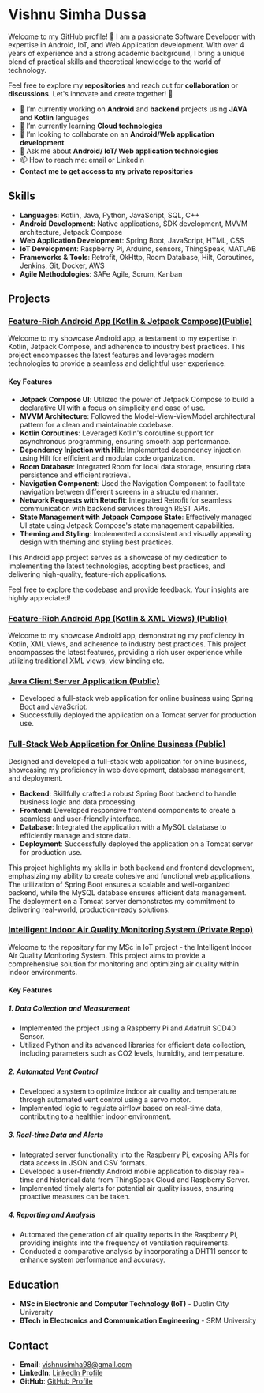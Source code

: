 # Vishnu Simha Dussa

Welcome to my GitHub profile! 👋 I am a passionate Software Developer with expertise in Android, IoT, and Web Application development. With over 4 years of experience and a strong academic background, I bring a unique blend of practical skills and theoretical knowledge to the world of technology.

Feel free to explore my **repositories** and reach out for **collaboration** or **discussions**. Let's innovate and create together! 🚀
- 🔭 I’m currently working on **Android** and **backend** projects using **JAVA** and **Kotlin** languages
- 🌱 I’m currently learning **Cloud technologies**
- 👯 I’m looking to collaborate on an **Android/Web application development**
- 💬 Ask me about **Android/ IoT/ Web application technologies**
- 📫 How to reach me: email or LinkedIn
- **Contact me to get access to my private repositories**

## Skills

- **Languages**: Kotlin, Java, Python, JavaScript, SQL, C++
- **Android Development**: Native applications, SDK development, MVVM architecture, Jetpack Compose
- **Web Application Development**: Spring Boot, JavaScript, HTML, CSS
- **IoT Development**: Raspberry Pi, Arduino, sensors, ThingSpeak, MATLAB
- **Frameworks & Tools**: Retrofit, OkHttp, Room Database, Hilt, Coroutines, Jenkins, Git, Docker, AWS
- **Agile Methodologies**: SAFe Agile, Scrum, Kanban

## Projects

### [Feature-Rich Android App (Kotlin & Jetpack Compose)(Public)](https://github.com/Vishnusimha/FeaturesCompose)

Welcome to my showcase Android app, a testament to my expertise in Kotlin, Jetpack Compose, and adherence to industry best practices. This project encompasses the latest features and leverages modern technologies to provide a seamless and delightful user experience.

#### Key Features

- **Jetpack Compose UI**: Utilized the power of Jetpack Compose to build a declarative UI with a focus on simplicity and ease of use.
- **MVVM Architecture**: Followed the Model-View-ViewModel architectural pattern for a clean and maintainable codebase.
- **Kotlin Coroutines**: Leveraged Kotlin's coroutine support for asynchronous programming, ensuring smooth app performance.
- **Dependency Injection with Hilt**: Implemented dependency injection using Hilt for efficient and modular code organization.
- **Room Database**: Integrated Room for local data storage, ensuring data persistence and efficient retrieval.
- **Navigation Component**: Used the Navigation Component to facilitate navigation between different screens in a structured manner.
- **Network Requests with Retrofit**: Integrated Retrofit for seamless communication with backend services through REST APIs.
- **State Management with Jetpack Compose State**: Effectively managed UI state using Jetpack Compose's state management capabilities.
- **Theming and Styling**: Implemented a consistent and visually appealing design with theming and styling best practices.

This Android app project serves as a showcase of my dedication to implementing the latest technologies, adopting best practices, and delivering high-quality, feature-rich applications.

Feel free to explore the codebase and provide feedback. Your insights are highly appreciated!

### [Feature-Rich Android App (Kotlin & XML Views) (Public)](https://github.com/Vishnusimha/FeaturesXML)

Welcome to my showcase Android app, demonstrating my proficiency in Kotlin, XML views, and adherence to industry best practices. This project encompasses the latest features, providing a rich user experience while utilizing traditional XML views, view binding etc.

### [Java Client Server Application (Public)](https://github.com/Vishnusimha/JavaClientServerApplication)
- Developed a full-stack web application for online business using Spring Boot and JavaScript.
- Successfully deployed the application on a Tomcat server for production use.

### [Full-Stack Web Application for Online Business (Public)](https://github.com/Vishnusimha/cloudnine)

Designed and developed a full-stack web application for online business, showcasing my proficiency in web development, database management, and deployment.

- **Backend**: Skillfully crafted a robust Spring Boot backend to handle business logic and data processing.
- **Frontend**: Developed responsive frontend components to create a seamless and user-friendly interface.
- **Database**: Integrated the application with a MySQL database to efficiently manage and store data.
- **Deployment**: Successfully deployed the application on a Tomcat server for production use.

This project highlights my skills in both backend and frontend development, emphasizing my ability to create cohesive and functional web applications. The utilization of Spring Boot ensures a scalable and well-organized backend, while the MySQL database ensures efficient data management. The deployment on a Tomcat server demonstrates my commitment to delivering real-world, production-ready solutions.

### [Intelligent Indoor Air Quality Monitoring System (Private Repo)](https://github.com/Vishnusimha/AirQualityMonitor)
Welcome to the repository for my MSc in IoT project - the Intelligent Indoor Air Quality Monitoring System. This project aims to provide a comprehensive solution for monitoring and optimizing air quality within indoor environments.

#### Key Features

##### 1. Data Collection and Measurement
- Implemented the project using a Raspberry Pi and Adafruit SCD40 Sensor.
- Utilized Python and its advanced libraries for efficient data collection, including parameters such as CO2 levels, humidity, and temperature.

##### 2. Automated Vent Control
- Developed a system to optimize indoor air quality and temperature through automated vent control using a servo motor.
- Implemented logic to regulate airflow based on real-time data, contributing to a healthier indoor environment.

##### 3. Real-time Data and Alerts
- Integrated server functionality into the Raspberry Pi, exposing APIs for data access in JSON and CSV formats.
- Developed a user-friendly Android mobile application to display real-time and historical data from ThingSpeak Cloud and Raspberry Server.
- Implemented timely alerts for potential air quality issues, ensuring proactive measures can be taken.

##### 4. Reporting and Analysis
- Automated the generation of air quality reports in the Raspberry Pi, providing insights into the frequency of ventilation requirements.
- Conducted a comparative analysis by incorporating a DHT11 sensor to enhance system performance and accuracy.

## Education

- **MSc in Electronic and Computer Technology (IoT)** - Dublin City University
- **BTech in Electronics and Communication Engineering** - SRM University
  
## Contact

- **Email**: vishnusimha98@gmail.com
- **LinkedIn**: [LinkedIn Profile](https://www.linkedin.com/in/vishnusimhadussa/)
- **GitHub**: [GitHub Profile](https://github.com/Vishnusimha)


  
<!--
**Vishnusimha/Vishnusimha** is a ✨ _special_ ✨ repository because its `README.md` (this file) appears on your GitHub profile.

Here are some ideas to get you started:

- 🔭 I’m currently working on ...
- 🌱 I’m currently learning ...
- 👯 I’m looking to collaborate on ...
- 🤔 I’m looking for help with ...
- 💬 Ask me about ...
- 📫 How to reach me: ...
- 😄 Pronouns: ...
- ⚡ Fun fact: ...
-->
